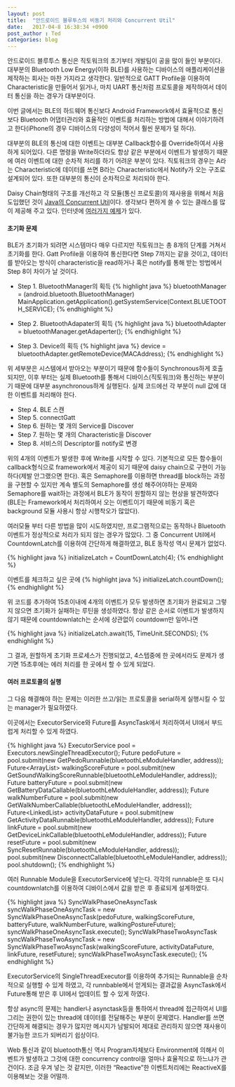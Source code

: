 ```yaml
---
layout: post
title:  "안드로이드 블루투스의 비동기 처리와 Concurrent Util"
date:   2017-04-8 16:38:34 +0900
post_author : Ted
categories: blog
---
```

안드로이드 블루투스 통신은 직토워크의 초기부터 개발팀이 공을 많이 들인 부분이다. 대부분의 Bluetooth Low Energy(이하 BLE)를 사용하는 디바이스의 애플리케이션을 제작하는 회사는 마찬 가지라고 생각한다. 일반적으로 GATT Profile을 이용하여 Characteristic을 만들어서 읽거나, 마치 UART 통신처럼 프로토콜을 제작하여서 데이터 통신을 하는 경우가 대부분이다.

이번 글에서는 BLE의 하드웨어 통신보다 Android Framework에서 효율적으로 통신보다 Bluetooth 어댑터관리와 효율적인 이벤트를 처리하는 방법에 대해서 이야기하려고 한다(iPhone의 경우 디바이스의 다양성이 적어서 훨씬 문제가 덜 하다).

대부분의 BLE의 통신에 대한 이벤트는 대부분 Callback함수를 Override하여서 사용하게 되어있다. 다른 명령을 Write하더라도 항상 같은 부분에서 이벤트가 발생하기 때문에 여러 이벤트에 대한 순차적 처리를 하기 어려운 부분이 있다. 직토워크의 경우는 A라는 Characteristic에 데이터를 쓰면 B라는 Characteristic에서 Notify가 오는 구조로 설계되어 있다. 또한 대부분의 통신이 순차적으로 처리되야 한다.

Daisy Chain형태의 구조를 개선하고 각 모듈(통신 프로토콜)의 재사용을 위해서 처음 도입했던 것이 [Java의 Concurrent Util](https://docs.oracle.com/javase/7/docs/api/java/util/concurrent/package-summary.html)이다. 생각보다 편하게 쓸 수 있는 클래스를 많이 제공해 주고 있다. 인터넷에 [여러가지 예제](http://tutorials.jenkov.com/java-util-concurrent/index.html)가 있다.

#### 초기화 문제
BLE가 초기화가 되려면 시스템마다 매우 다르지만 직토워크는 총 8개의 단계를 거쳐서 초기화를 한다. Gatt Profile을 이용하여 통신한다면 Step 7까지는 같을 것이고, 데이터를 받아오는 방식이 characteristic을 read하거나 혹은 notify를 통해 받는 방법에서 Step 8이 차이가 날 것이다.

* Step 1. BluetoothManager의 획득
{% highlight java %}
        bluetoothManager = (android.bluetooth.BluetoothManager) MainApplication.getApplication().getSystemService(Context.BLUETOOTH_SERVICE);
{% endhighlight %}

* Step 2. BluetoothAdapater의 획득
{% highlight java %}
        bluetoothAdapter = bluetoothManager.getAdaperter();
{% endhighlight %}

* Step 3. Device의 획득
{% highlight java %}
		device = bluetoothAdapter.getRemoteDevice(MACAddress);
{% endhighlight %}

위 세부분은 시스템에서 받아오는 부분이기 때문에 함수들이 Synchronous하게 호출 되지만, 이후 부터는 실제 Bluetooth를 통해서 디바이스(직토워크)와 통신하는 부분이기 때문에 대부분 asynchronous하게 실행된다. 실제 코드에선 각 부분이 null 값에 대한 이벤트를 처리해야 한다.

* Step 4.	BLE 스캔
* Step 5.	connectGatt
* Step 6.	원하는 몇 개의 Service를 Discover
* Step 7.	원하는 몇 개의 Characteristic을 Discover
* Step 8.	서비스의 Descriptor를 notify로 변경

위의 4개의 이벤트가 발생한 후에 Write를 시작할 수 있다. 기본적으로 모든 함수들이 callback형식으로 framework에서 제공이 되기 때문에 daisy chain으로 구현이 가능하다(제발 안그랬으면 한다). 혹은 Semaphore를 이용하면 thread를 block하는 과정을 구현할 수 있지만 계속 별도의 Semaphore를 생성 해주어야하는 문제와 Semaphore를 wait하는 과정에서 BLE가 동작이 원할하지 않는 현상을 발견하였다(BLE는 Framework에서 처리하여서 오는 이벤트이기 때문에 비동기 혹은 background 모듈 사용시 항상 시행착오가 많았다).

여러모듈 부터 다른 방법을 많이 시도하였지만, 프로그램적으로는 동작하나 Bluetooth이벤트가 정상적으로 처리가 되지 않는 경우가 많았다. 그 중 Concurrent Util에서 CountdownLatch를 이용하여 간단하게 해결하였고, BLE 동작성 역시 문제가 없었다.

{% highlight java %}
initializeLatch = CountDownLatch(4);
{% endhighlight %}

이벤트를 체크하고 싶은 곳에
{% highlight java %}
initializeLatch.countDown();
{% endhighlight %}

위 코드를 추가하여 15초이내에 4개의 이벤트가 모두 발생하면 초기화가 완료되고 그렇지 않으면 초기화가 실패하는 루틴을 생성하였다. 항상 같은 순서로 이벤트가 발생하지 않기 때문에 countdownlatch는 순서에 상관없이 countdown만 일어나면 

{% highlight java %}
initializeLatch.await(15, TimeUnit.SECONDS);
{% endhighlight %}

그 결과, 원할하게 초기화 프로세스가 진행되었고, 4스텝중에 한 곳에서라도 문제가 생기면 15초후에는 에러 처리를 한 곳에서 할 수 있게 되었다.

#### 여러 프로토콜의 실행

그 다음 해결해야 하는 문제는 이러한 쓰고/읽는 프로토콜을 serial하게 실행시킬 수 있는 manager가 필요하였다.

이곳에서는 ExecutorService와 Future를 AsyncTask에서 처리하여서 UI에서 부드럽게 처리할 수 있게 하였다.

{% highlight java %}
ExecutorService pool = Executors.newSingleThreadExecutor();
Future<Integer> pedoFuture = pool.submit(new GetPedoRunnable(bluetoothLeModuleHandler, address));
Future<ArrayList<Integer>> walkingScoreFuture = pool.submit(new GetSoundWalkingScoreRunnable(bluetoothLeModuleHandler, address));
Future<Integer> batteryFuture = pool.submit(new GetBatteryDataCallable(bluetoothLeModuleHandler, address));
Future<WalkNumber> walkNumberFuture = pool.submit(new GetWalkNumberCallable(bluetoothLeModuleHandler, address));
Future<LinkedList<Byte>> activityDataFuture = pool.submit(new GetActivityDataRunnable(bluetoothLeModuleHandler, address));
Future<String> linkFuture = pool.submit(new GetDeviceLinkCallable(bluetoothLeModuleHandler, address));
Future<Integer> resetFuture = pool.submit(new SyncResetRunnable(bluetoothLeModuleHandler, address));
pool.submit(new DisconnectCallable(bluetoothLeModuleHandler, address));
pool.shutdown();
{% endhighlight %}

여러 Runnable Module을 ExecutorService에 넣는다. 각각의 runnable은 또 다시 countdownlatch를 이용하여 디바이스에서 값을 받은 후 종료되게 설계하였다.

{% highlight java %}
SyncWalkPhaseOneAsyncTask syncWalkPhaseOneAsyncTask = new SyncWalkPhaseOneAsyncTask(pedoFuture, walkingScoreFuture, batteryFuture, walkNumberFuture, walkingPostureFuture);
syncWalkPhaseOneAsyncTask.execute();
SyncWalkPhaseTwoAsyncTask syncWalkPhaseTwoAsyncTask = new SyncWalkPhaseTwoAsyncTask(walkingScoreFuture, activityDataFuture, linkFuture, resetFuture);
syncWalkPhaseTwoAsyncTask.execute();
{% endhighlight %}

ExecutorService의 SingleThreadExecutor를 이용하여 추가되는 Runnable을 순차적으로 실행할 수 있게 하였고, 각 runnbable에서 얻게되는 결과값을 AsyncTask에서 Future통해 받은 후 UI에서 업데이트 할 수 있게 하였다.

항상 async의 문제는 handler나 asynctask등을 통하여서 thread에 접근하여서 UI를 그리는 권한이 있는 thread에 데이터를 전달해주는 부분이 문제였다. Handler를 쓰면 간단하게 해결되는 경우가 많지만 메시지가 남발되어 제대로 관리하지 않으면 재사용이 불가능한 코드가 되버리기 쉽상이다.

Web 통신과 같이 bluetooth통신 역시 Program자체보다 Environment에 의해서 이벤트가 발생하고 그것에 대한 concurrency control을 얼마나 효율적으로 하느냐가 관건이다. 조금 우겨 넣는 것 같지만, 이러한 “Reactive”한 이벤트처리에는 ReactiveX를 이용해보는 것을 어떨까.

[zikto-page]: https://www.zikto.com